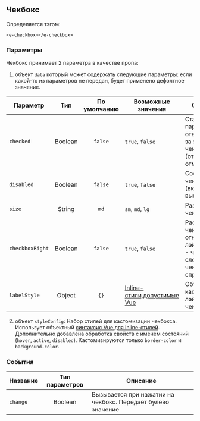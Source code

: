 ## Чекбокс

Определяется тэгом:
```vue
<e-checkbox></e-checkbox>
```


### Параметры
Чекбокс принимает 2 параметра в качестве пропа:
1. объект `data` который может содержать следующие параметры:
   если какой-то из параметров не передан, будет применено дефолтное значение.

| Параметр        |   Тип   | По умолчанию | Возможные значения                                                                                                                                                                            | Описание                                                                                                                                                                                                                                                                                                                                                                                                                     |
|-----------------|:-------:|:------------:|-----------------------------------------------------------------------------------------------------------------------------------------------------------------------------------------------|------------------------------------------------------------------------------------------------------------------------------------------------------------------------------------------------------------------------------------------------------------------------------------------------------------------------------------------------------------------------------------------------------------------------------|
| `checked`       | Boolean |   `false`    | `true`, `false`                                                                                                                                                                               | Стандартный параметр отвечающий за значение чекбокса (отмечен/ не отмечен)                                                                                                                                                                                                                                                                                                                                                   |
| `disabled`      | Boolean |   `false`    | `true`, `false`                                                                                                                                                                               | Состояние чекбокса (включена/выключена)                                                                                                                                                                                                                                                                                                                                                                                      |
| `size`          | String  |     `md`     | ``sm``, ``md``, ``lg``                                                                                                                                                                        | Размер чекбокса                                                                                                                                                                                                                                                                                                                                                                                                              |
| `checkboxRight` | Boolean |   `false`    | `true`, `false`                                                                                                                                                                               | Расположение чекбокса относительно лэйбла (`false` - чекбокс слева, `true`  - чекбокс справа )                                                                                                                                                                                                                                                                                                                               |
| `labelStyle`    | Object  |     `{}`     | [Inline-стили,допустимые Vue](https://v3.ru.vuejs.org/ru/guide/class-and-style.html#%D1%81%D0%B2%D1%8F%D0%B7%D1%8B%D0%B2%D0%B0%D0%BD%D0%B8%D0%B5-inline-%D1%81%D1%82%D0%B8%D0%BB%D0%B5%D0%B8) | Объект для кастомизации лэйбла чекбокса                                                                                                                                                                                                                                                                                                                                                                                      |


2. объект `styleConfig`:
Набор стилей для кастомизации чекбокса. Использует объектный [синтаксис Vue для inline-стилей](https://v3.ru.vuejs.org/ru/guide/class-and-style.html#%D1%81%D0%B2%D1%8F%D0%B7%D1%8B%D0%B2%D0%B0%D0%BD%D0%B8%D0%B5-inline-%D1%81%D1%82%D0%B8%D0%BB%D0%B5%D0%B8). 
Дополнительно добавлена обработка свойств с именем состояний (``hover``, ``active``, ``disabled``). 
Кастомизируются только `border-color` и `background-color`.

### События
| Название | Тип параметров | Описание                                                    |
|----------|:--------------:|-------------------------------------------------------------|
| `change` |    Boolean     | Вызывается при нажатии на чекбокс. Передаёт булево значение |